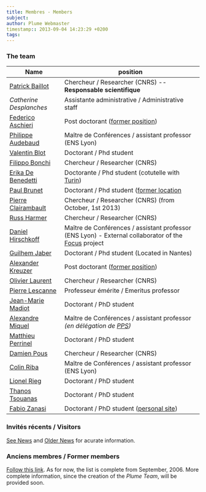 ```yaml
---
title: Membres - Members
subject: 
author: Plume Webmaster
timestamp:: 2013-09-04 14:23:29 +0200
tags: 
---
```


### The team


Name | position
---- | --------
[Patrick Baillot][]    | Chercheur / Researcher (CNRS) -- **Responsable scientifique**
*Catherine Desplanches*  | Assistante administrative / Administrative staff
[Federico Aschieri][] | Post doctorant ([former position][Federico Aschieri PPS])
[Philippe Audebaud][]  | Maître de Conférences / assistant professor (ENS Lyon)
[Valentin Blot][]      | Doctorant / Phd student
[Filippo Bonchi][]     | Chercheur / Researcher (CNRS)
[Erika De Benedetti][] | Doctorante / Phd student (cotutelle with [Turin][Erika De Benedetti Turin])
[Paul Brunet][]        | Doctorant / Phd student ([former location][Paul Brunet Cachan]
[Pierre Clairambault][]| Chercheur / Researcher (CNRS) (from October, 1st 2013)
[Russ Harmer][]        | Chercheur / Researcher (CNRS)
[Daniel Hirschkoff][]  | Maître de Conférences / assistant professor (ENS Lyon) - External collaborator of the [Focus][] project
[Guilhem Jaber][]      | Doctorant / Phd student (Located in Nantes)
[Alexander Kreuzer][]  | Post doctorant ([former position][Alexander Kreuzer Darmstadt])
[Olivier Laurent][]    | Chercheur / Researcher (CNRS)
[Pierre Lescanne][]    | Professeur émérite / Emeritus professor
[Jean-Marie Madiot][]  | Doctorant / PhD student
[Alexandre Miquel][]   | Maître de Conférences / assistant professor _(en délégation de [PPS][])_
[Matthieu Perrinel][]  | Doctorant / PhD student
[Damien Pous][]        | Chercheur / Researcher (CNRS)
[Colin Riba][]         | Maître de Conférences / assistant professor (ENS Lyon)
[Lionel Rieg][]        | Doctorant / PhD student
[Thanos Tsouanas][]    | Doctorant / PhD student
[Fabio Zanasi][]       | Doctorant / PhD student ([personal site][Fabio Zanasi Casa])

###  Invités récents / Visitors

[See News](News) and [Older News](Previously) for acurate information.


###  Anciens membres / Former members

[Follow this link](FormerMembers). As for now, the list is complete from September, 2006. More complete information, since the creation of the *Plume Team*, will be provided soon.

[Pierre Clairambault]: http://www.cl.cam.ac.uk/~pmc51/
[Russ Harmer]: http://www.pps.univ-paris-diderot.fr/~russ/
[Paul Brunet]: http://perso.ens-lyon.fr/paul.brunet/
[Paul Brunet Cachan]: http://perso.eleves.bretagne.ens-cachan.fr/~pbrun703/
[Olivier Laurent]: http://perso.ens-lyon.fr/olivier.laurent/ (Olivier Laurent)
[Philippe AUdebaud]: http://perso.ens-lyon.fr/philippe.audebaud/ (Philippe Audebaud)
[Patrick Baillot]: http://perso.ens-lyon.fr/patrick.baillot/ (Patrick Baillot)
[Filippo Bonchi]: http://perso.ens-lyon.fr/filippo.bonchi/ (Fillippo Bonchi)
[Daniel Hirschkoff]: http://perso.ens-lyon.fr/daniel.hirschkoff/ (Daniel Hirschkoff)
[Marc Lasson]: http://perso.ens-lyon.fr/marc.lasson/ (Marc Lasson)
[Pierre Lescanne]: http://perso.ens-lyon.fr/pierre.lescanne/ (Pierre Lescanne)
[Damien Pous]: http://perso.ens-lyon.fr/damien.pous/  (Damien Pous)
[Alexandre Miquel]: http://perso.ens-lyon.fr/alexandre.miquel/ (Alexandre Miquel)
[19]: http://perso.ens-lyon.fr/aurelien.pardon/
[Barbara Petit]: http://perso.ens-lyon.fr/barbara.petit/
[Colin Riba]: http://perso.ens-lyon.fr/colin.riba/ (Colin Riba)
[Lionel Rieg]: http://perso.ens-lyon.fr/lionel.rieg/ (Lionel Rieg)
[Paolo Tranquilli]: http://perso.ens-lyon.fr/paolo.tranquilli/
[Thanos Tsouanas]: http://perso.ens-lyon.fr/thanos.tsouanas/ (Thanos Tsouanas)
[Fabio Zanasi]: http://perso.ens-lyon.fr/fabio.zanasi/ (Fabio Zanasi)
[Fabio Zanasi Casa]: http://www.zanasi.com/fabio/ (@ casa sua)
[Erika de Benedetti]: http://perso.ens-lyon.fr/erika.de.benedetti/ (Erika de Benedetti @ Lyon)
[Erika de Benedetti Turin]: http://unito.academia.edu/ErikaDeBenedetti (Erika de Benedetti @ Turin)
[Alexander Kreuzer]: http://perso.ens-lyon.fr/alexander.kreuzer/ (Alexander Kreuzer)
[Alexander Kreuzer Darmstadt]: http://www.mathematik.tu-darmstadt.de/~akreuzer/ (@ Darmstadt)
[Federico Aschieri]: http://perso.ens-lyon.fr/federico.aschieri/ (Federico Aschieri)
[Federico Aschieri PPS]: http://www.pps.univ-paris-diderot.fr/~aschieri/ (@ PPS)
[Guilhem Jaber]: http://www.univ-nantes.fr/jaber-g (Guilhem Jaber)
[Valentin Blot]: http://perso.ens-lyon.fr/valentin.blot/ (Valentin Blot)
[Jean-Marie Madiot]: http://perso.ens-lyon.fr/jeanmarie.madiot/ (Jean-Marie Madiot)
[Matthieu Perrinel]: http://perso.ens-lyon.fr/matthieu.perrinel/ (Matthieu Perrinel)
[Ugo Dal Lago]: http://www.cs.unibo.it/~dallago/ (Ugo Dal Lago)
[Romain Demangeon Lyon]: http://perso.ens-lyon.fr/romain.demangeon/ (Romain Demangeon)
[Romain Demangeon]: http://www.dcs.qmul.ac.uk/research/logic/QM-EECS-TCS/People.html
[Séverine Maingaud]: http://www.pps.jussieu.fr/~maingaud/ (Séverine Maingaud)
[Antoine Madet]: http://www.pps.univ-paris-diderot.fr/~madet/ (Antoine Madet)
[Stéphane Leroux LIX]: http://www.lix.polytechnique.fr/Labo/Stephane.Leroux/ (Stéphane Leroux)
[Tom Hirschowitz]: http://www.lama.univ-savoie.fr/~hirschowitz/

[Martin Hofman]: http://www2.tcs.ifi.lmu.de/~mhofmann/ (Martin Hofman)
[Silvia Ghilezan]: http://imft.ftn.uns.ac.rs/~silvia/
[Steffen van Bakel]: http://www.doc.ic.ac.uk/~svb/
[Marek Zaionc]: http://tcs.uj.edu.pl/~zaionc/
[Pawel Sobocinski]: http://users.ecs.soton.ac.uk/ps/ (Pawel Sobocinski)
[Luis Fernando Pino Duque]: http://www.lix.polytechnique.fr/~luis.pino/ (Luis Fernando Pino Duque)

[PPS]: http://www.pps.jussieu.fr/
[Focus]: http://focus.cs.unibo.it/
[Sardes]: http://sardes.inrialpes.fr/
[Faculty of Economics and Management, Novi Sad, Serbia]: http://www.ns.ac.yu/en/fakulteti/ekonomski/osnovna.htm

[29]: http://www.qmul.ac.uk/
[30]: http://www.mat.unisi.it/newsito/dottorando.php?id=174
[31]: http://www.mat.unisi.it/newsito
[36]: http://www2.lifl.fr/~hym/
[38]: http://www.onera.fr/
[39]: http://www.lsv.ens-cachan.fr/%7Elozes/
[40]: http://www.univ-orleans.fr/lifo/Members/David.Teller/
[41]: http://www-igm.univ-mlv.fr/~carayol/
[45]: http://www.di.unito.it/~likavec/
